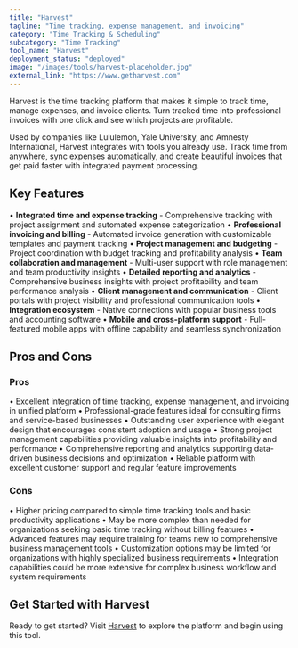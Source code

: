 ```yaml
---
title: "Harvest"
tagline: "Time tracking, expense management, and invoicing"
category: "Time Tracking & Scheduling"
subcategory: "Time Tracking"
tool_name: "Harvest"
deployment_status: "deployed"
image: "/images/tools/harvest-placeholder.jpg"
external_link: "https://www.getharvest.com"
---
```

Harvest is the time tracking platform that makes it simple to track time, manage expenses, and invoice clients. Turn tracked time into professional invoices with one click and see which projects are profitable.

Used by companies like Lululemon, Yale University, and Amnesty International, Harvest integrates with tools you already use. Track time from anywhere, sync expenses automatically, and create beautiful invoices that get paid faster with integrated payment processing.

## Key Features

• **Integrated time and expense tracking** - Comprehensive tracking with project assignment and automated expense categorization
• **Professional invoicing and billing** - Automated invoice generation with customizable templates and payment tracking
• **Project management and budgeting** - Project coordination with budget tracking and profitability analysis
• **Team collaboration and management** - Multi-user support with role management and team productivity insights
• **Detailed reporting and analytics** - Comprehensive business insights with project profitability and team performance analysis
• **Client management and communication** - Client portals with project visibility and professional communication tools
• **Integration ecosystem** - Native connections with popular business tools and accounting software
• **Mobile and cross-platform support** - Full-featured mobile apps with offline capability and seamless synchronization

## Pros and Cons

### Pros
• Excellent integration of time tracking, expense management, and invoicing in unified platform
• Professional-grade features ideal for consulting firms and service-based businesses
• Outstanding user experience with elegant design that encourages consistent adoption and usage
• Strong project management capabilities providing valuable insights into profitability and performance
• Comprehensive reporting and analytics supporting data-driven business decisions and optimization
• Reliable platform with excellent customer support and regular feature improvements

### Cons
• Higher pricing compared to simple time tracking tools and basic productivity applications
• May be more complex than needed for organizations seeking basic time tracking without billing features
• Advanced features may require training for teams new to comprehensive business management tools
• Customization options may be limited for organizations with highly specialized business requirements
• Integration capabilities could be more extensive for complex business workflow and system requirements

## Get Started with Harvest

Ready to get started? Visit [Harvest](https://www.getharvest.com/) to explore the platform and begin using this tool.